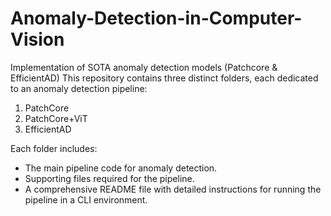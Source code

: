 # Anomaly-Detection-in-Computer-Vision
Implementation of SOTA anomaly detection models (Patchcore &amp; EfficientAD)
This repository contains three distinct folders, each dedicated to an anomaly detection pipeline:

1. PatchCore
2. PatchCore+ViT
3. EfficientAD

Each folder includes:

- The main pipeline code for anomaly detection.
- Supporting files required for the pipeline.
- A comprehensive README file with detailed instructions for running the pipeline in a CLI environment.
